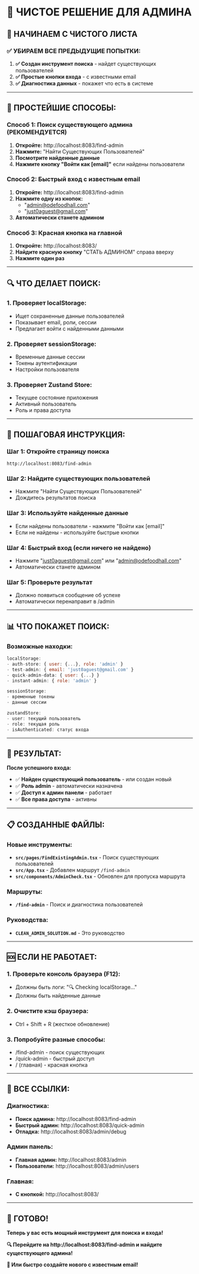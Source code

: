 # 🧹 ЧИСТОЕ РЕШЕНИЕ ДЛЯ АДМИНА

## 🎯 **НАЧИНАЕМ С ЧИСТОГО ЛИСТА**

### **✅ УБИРАЕМ ВСЕ ПРЕДЫДУЩИЕ ПОПЫТКИ:**

1. **✅ Создан инструмент поиска** - найдет существующих пользователей
2. **✅ Простые кнопки входа** - с известными email
3. **✅ Диагностика данных** - покажет что есть в системе

---

## 🚀 **ПРОСТЕЙШИЕ СПОСОБЫ:**

### **Способ 1: Поиск существующего админа (РЕКОМЕНДУЕТСЯ)**

1. **Откройте:** http://localhost:8083/find-admin
2. **Нажмите:** "Найти Существующих Пользователей"
3. **Посмотрите найденные данные**
4. **Нажмите кнопку "Войти как [email]"** если найдены пользователи

### **Способ 2: Быстрый вход с известным email**

1. **Откройте:** http://localhost:8083/find-admin
2. **Нажмите одну из кнопок:**
   - "admin@odefoodhall.com"
   - "just0aguest@gmail.com"
3. **Автоматически станете админом**

### **Способ 3: Красная кнопка на главной**

1. **Откройте:** http://localhost:8083/
2. **Найдите красную кнопку** "СТАТЬ АДМИНОМ" справа вверху
3. **Нажмите один раз**

---

## 🔍 **ЧТО ДЕЛАЕТ ПОИСК:**

### **1. Проверяет localStorage:**

- Ищет сохраненные данные пользователей
- Показывает email, роли, сессии
- Предлагает войти с найденными данными

### **2. Проверяет sessionStorage:**

- Временные данные сессии
- Токены аутентификации
- Настройки пользователя

### **3. Проверяет Zustand Store:**

- Текущее состояние приложения
- Активный пользователь
- Роль и права доступа

---

## 🎯 **ПОШАГОВАЯ ИНСТРУКЦИЯ:**

### **Шаг 1: Откройте страницу поиска**

```
http://localhost:8083/find-admin
```

### **Шаг 2: Найдите существующих пользователей**

- Нажмите "Найти Существующих Пользователей"
- Дождитесь результатов поиска

### **Шаг 3: Используйте найденные данные**

- Если найдены пользователи - нажмите "Войти как [email]"
- Если не найдены - используйте быстрые кнопки

### **Шаг 4: Быстрый вход (если ничего не найдено)**

- Нажмите "just0aguest@gmail.com" или "admin@odefoodhall.com"
- Автоматически станете админом

### **Шаг 5: Проверьте результат**

- Должно появиться сообщение об успехе
- Автоматически перенаправит в /admin

---

## 📊 **ЧТО ПОКАЖЕТ ПОИСК:**

### **Возможные находки:**

```javascript
localStorage:
- auth-store: { user: {...}, role: 'admin' }
- test-admin: { email: 'just0aguest@gmail.com' }
- quick-admin-data: { user: {...} }
- instant-admin: { role: 'admin' }

sessionStorage:
- временные токены
- данные сессии

zustandStore:
- user: текущий пользователь
- role: текущая роль
- isAuthenticated: статус входа
```

---

## 🎉 **РЕЗУЛЬТАТ:**

**После успешного входа:**

- ✅ **Найден существующий пользователь** - или создан новый
- ✅ **Роль admin** - автоматически назначена
- ✅ **Доступ к админ панели** - работает
- ✅ **Все права доступа** - активны

---

## 📋 **СОЗДАННЫЕ ФАЙЛЫ:**

### **Новые инструменты:**

- **`src/pages/FindExistingAdmin.tsx`** - Поиск существующих пользователей
- **`src/App.tsx`** - Добавлен маршрут `/find-admin`
- **`src/components/AdminCheck.tsx`** - Обновлен для пропуска маршрута

### **Маршруты:**

- **`/find-admin`** - Поиск и диагностика пользователей

### **Руководства:**

- **`CLEAN_ADMIN_SOLUTION.md`** - Это руководство

---

## 🆘 **ЕСЛИ НЕ РАБОТАЕТ:**

### **1. Проверьте консоль браузера (F12):**

- Должны быть логи: "🔍 Checking localStorage..."
- Должны быть найденные данные

### **2. Очистите кэш браузера:**

- Ctrl + Shift + R (жесткое обновление)

### **3. Попробуйте разные способы:**

- /find-admin - поиск существующих
- /quick-admin - быстрый доступ
- / (главная) - красная кнопка

---

## 📍 **ВСЕ ССЫЛКИ:**

### **Диагностика:**

- **Поиск админа:** http://localhost:8083/find-admin
- **Быстрый админ:** http://localhost:8083/quick-admin
- **Отладка:** http://localhost:8083/admin/debug

### **Админ панель:**

- **Главная админ:** http://localhost:8083/admin
- **Пользователи:** http://localhost:8083/admin/users

### **Главная:**

- **С кнопкой:** http://localhost:8083/

---

## 🎯 **ГОТОВО!**

**Теперь у вас есть мощный инструмент для поиска и входа!**

**🔍 Перейдите на http://localhost:8083/find-admin и найдите существующего админа!**

**👑 Или быстро создайте нового с известным email!**
